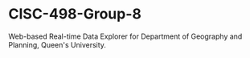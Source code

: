 # CISC-498-Group-8
Web-based Real-time Data Explorer for Department of Geography and Planning, Queen's University.
